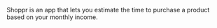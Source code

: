 Shoppr is an app that lets you estimate the time to purchase a product based on your monthly income.
